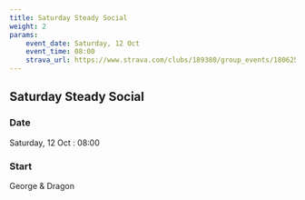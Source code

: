 ```yaml
---
title: Saturday Steady Social
weight: 2
params:
    event_date: Saturday, 12 Oct
    event_time: 08:00
    strava_url: https://www.strava.com/clubs/189380/group_events/1806254
---
```


## Saturday Steady Social 



### Date

Saturday, 12 Oct : 08:00

### Start

George &amp; Dragon


